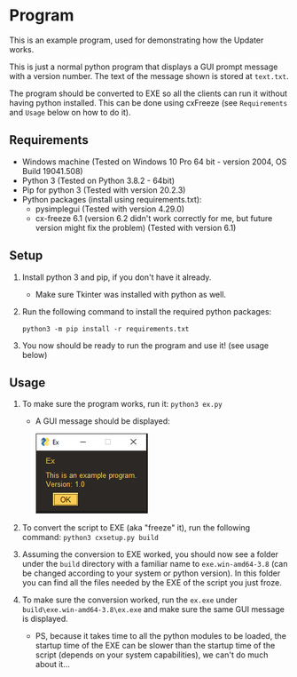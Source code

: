 # Program
This is an example program, used for demonstrating how the Updater works.

This is just a normal python program that displays a GUI prompt message with a version number. The text of the message shown is stored at `text.txt`.

The program should be converted to EXE so all the clients can run it without having python installed. This can be done using cxFreeze (see `Requirements` and `Usage` below on how to do it).

## Requirements

* Windows machine (Tested on Windows 10 Pro 64 bit - version 2004, OS Build 19041.508)
* Python 3 (Tested on Python 3.8.2 - 64bit)
* Pip for python 3 (Tested with version 20.2.3)
* Python packages (install using requirements.txt):
  * pysimplegui (Tested with version 4.29.0)
  * cx-freeze 6.1 (version 6.2 didn't work correctly for me, but future version might fix the problem) (Tested with version 6.1)

## Setup

1. Install python 3 and pip, if you don't have it already.

   * Make sure Tkinter was installed with python as well.

2. Run the following command to install the required python packages:

   ```batch
   python3 -m pip install -r requirements.txt
   ```

3. You now should be ready to run the program and use it! (see usage below)

## Usage

1. To make sure the program works, run it: `python3 ex.py`

   * A GUI message should be displayed:

     <img src="..\Images\example_program.png" alt="example_program"/>

2. To convert the script to EXE (aka "freeze" it), run the following command: `python3 cxsetup.py build`

3. Assuming the conversion to EXE worked, you should now see a folder under the `build` directory with a familiar name to `exe.win-amd64-3.8` (can be changed according to your system or python version). In this folder you can find all the files needed by the EXE of the script you just froze.

4. To make sure the conversion worked, run the `ex.exe` under `build\exe.win-amd64-3.8\ex.exe` and make sure the same GUI message is displayed.

   * PS, because it takes time to all the python modules to be loaded, the startup time of the EXE can be slower than the startup time of the script (depends on your system capabilities), we can't do much about it...